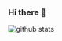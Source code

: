 ### Hi there 👋

![github stats](https://github-readme-stats.vercel.app/api?username=cayaner&show_icons=true)

